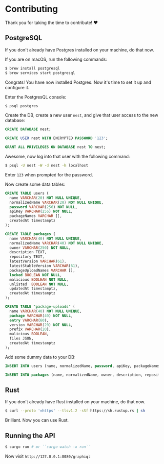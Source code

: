 # Contributing

Thank you for taking the time to contribute! ♥️

## PostgreSQL

If you don't already have Postgres installed on your machine, do that now.

If you are on macOS, run the following commands:

```sh
$ brew install postgresql
$ brew services start postgresql
```

Congrats! You have now installed Postgres. Now it's time to set it up and configure it.

Enter the PostgresQL console:

```sh
$ psql postgres
```

Create the DB, create a new user `nest`, and give that user access to the new database:

```sql
CREATE DATABASE nest;

CREATE USER nest WITH ENCRYPTED PASSWORD '123';

GRANT ALL PRIVILEGES ON DATABASE nest TO nest;
```

Awesome, now log into that user with the following command:

```sh
$ psql -U nest -W -d nest -h localhost
```

Enter `123` when prompted for the password.

Now create some data tables:

```sql
CREATE TABLE users (
  name VARCHAR(20) NOT NULL UNIQUE,
  normalizedName VARCHAR(20) NOT NULL UNIQUE,
  password VARCHAR(256) NOT NULL,
  apiKey VARCHAR(256) NOT NULL,
  packageNames VARCHAR [],
  createdAt timestamptz
);

CREATE TABLE packages (
  name VARCHAR(40) NOT NULL UNIQUE,
  normalizedName VARCHAR(40) NOT NULL UNIQUE,
  owner VARCHAR(250) NOT NULL,
  description TEXT,
  repository TEXT,
  latestVersion VARCHAR(61),
  latestStableVersion VARCHAR(61),
  packageUploadNames VARCHAR [],
  locked BOOLEAN NOT NULL,
  malicious BOOLEAN NOT NULL,
  unlisted  BOOLEAN NOT NULL,
  updatedAt timestamptz,
  createdAt timestamptz
);

CREATE TABLE "package-uploads" (
  name VARCHAR(40) NOT NULL UNIQUE,
  package VARCHAR(40) NOT NULL,
  entry VARCHAR(60),
  version VARCHAR(20) NOT NULL,
  prefix VARCHAR(20),
  malicious BOOLEAN,
  files JSON,
  createdAt timestamptz
);
```

Add some dummy data to your DB:

```sql
INSERT INTO users (name, normalizedName, password, apiKey, packageNames, createdAt) VALUES ('divy', 'divy', 'weird-password@ok-boomer', 'haha', ARRAY [ 'sass' ], '2016-06-22 19:10:25-07');

INSERT INTO packages (name, normalizedName, owner, description, repository, latestVersion, latestStableVersion, packageUploadNames, locked, malicious, unlisted, createdAt, updatedAt) VALUES ('sass', 'sass', 'divy', 'Deno Sass Compiler', 'https://github.com/divy-work/deno-sass', 'v0.2.0', 'v0.2.0', ARRAY ['sass'], false, false, false, '2016-06-22 19:10:25-07', '2016-06-22 19:10:25-07');
```

## Rust

If you don't already have Rust installed on your machine, do that now.

```sh
$ curl --proto '=https' --tlsv1.2 -sSf https://sh.rustup.rs | sh
```

Brilliant. Now you can use Rust.

## Running the API

```sh
$ cargo run # or ``cargo watch -x run``
```

Now visit `http://127.0.0.1:8080/graphiql`
